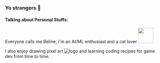 ### Yo strangers 👋

<!--
**Biline-dev/Biline-dev** is a ✨ _special_ ✨ repository because its `README.md` (this file) appears on your GitHub profile.
-->

#### Talking about Personal Stuffs:

Everyone calls me Beline, i'm an AI/ML enthusiast and a cat lover <img src="https://media.giphy.com/media/mGcNjsfWAjY5AEZNw6/giphy.gif" width="50">

I also enjoy drawing pixel art ![logo](https://www.pixenli.com/image/0-fXs55-)  and learning coding recipes for game dev from time to time.
